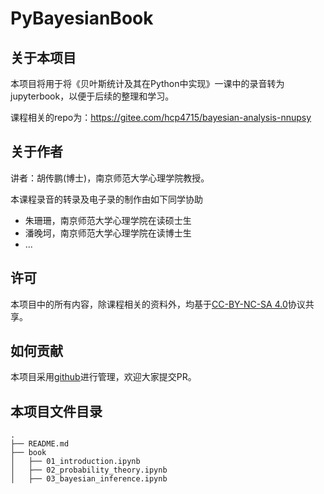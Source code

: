 # PyBayesianBook

## 关于本项目
本项目将用于将《贝叶斯统计及其在Python中实现》一课中的录音转为jupyterbook，以便于后续的整理和学习。

课程相关的repo为：https://gitee.com/hcp4715/bayesian-analysis-nnupsy

## 关于作者

讲者：胡传鹏(博士)，南京师范大学心理学院教授。

本课程录音的转录及电子录的制作由如下同学协助
- 朱珊珊，南京师范大学心理学院在读硕士生
- 潘晚坷，南京师范大学心理学院在读博士生
- ...

## 许可
本项目中的所有内容，除课程相关的资料外，均基于[CC-BY-NC-SA 4.0](https://creativecommons.org/licenses/by-nc-sa/4.0/deed.zh)协议共享。

## 如何贡献

本项目采用[github](https://github.com/hcp4715/PyBayesianBook)进行管理，欢迎大家提交PR。

## 本项目文件目录

```
.
├── README.md
├── book
│   ├── 01_introduction.ipynb
│   ├── 02_probability_theory.ipynb
│   ├── 03_bayesian_inference.ipynb
```